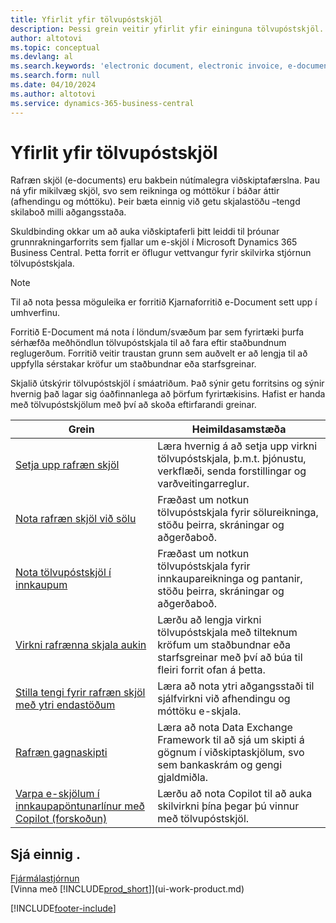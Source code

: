 ```yaml
---
title: Yfirlit yfir tölvupóstskjöl
description: Þessi grein veitir yfirlit yfir eininguna tölvupóstskjöl.
author: altotovi
ms.topic: conceptual
ms.devlang: al
ms.search.keywords: 'electronic document, electronic invoice, e-document, e-invoice'
ms.search.form: null
ms.date: 04/10/2024
ms.author: altotovi
ms.service: dynamics-365-business-central
---
```


# Yfirlit yfir tölvupóstskjöl

Rafræn skjöl (e-documents) eru bakbein nútímalegra viðskiptafærslna. Þau ná yfir mikilvæg skjöl, svo sem reikninga og móttökur í báðar áttir (afhendingu og móttöku). Þeir bæta einnig við getu skjalastöðu –tengd skilaboð milli aðgangsstaða.

Skuldbinding okkar um að auka viðskiptaferli þitt leiddi til þróunar grunnrakningarforrits sem fjallar um e-skjöl í Microsoft Dynamics 365 Business Central. Þetta forrit er öflugur vettvangur fyrir skilvirka stjórnun tölvupóstskjala.

> [!NOTE]
> Til að nota þessa möguleika er forritið Kjarnaforritið e-Document sett upp í umhverfinu.  

Forritið E-Document má nota í löndum/svæðum þar sem fyrirtæki þurfa sérhæfða meðhöndlun tölvupóstskjala til að fara eftir staðbundnum reglugerðum. Forritið veitir traustan grunn sem auðvelt er að lengja til að uppfylla sérstakar kröfur um staðbundnar eða starfsgreinar.

Skjalið útskýrir tölvupóstskjöl í smáatriðum. Það sýnir getu forritsins og sýnir hvernig það lagar sig óaðfinnanlega að þörfum fyrirtækisins. Hafist er handa með tölvupóstskjölum með því að skoða eftirfarandi greinar.

| Grein | Heimildasamstæða | 
|---------|-------------|
| [Setja upp rafræn skjöl](finance-how-setup-edocuments.md) | Læra hvernig á að setja upp virkni tölvupóstskjala, þ.m.t. þjónustu, verkflæði, senda forstillingar og varðveitingarreglur. |
| [Nota rafræn skjöl við sölu](finance-how-use-edocuments.md) | Fræðast um notkun tölvupóstskjala fyrir sölureikninga, stöðu þeirra, skráningar og aðgerðaboð.| 
| [Nota tölvupóstskjöl í innkaupum](finance-how-use-edocuments-purchase.md) | Fræðast um notkun tölvupóstskjala fyrir innkaupareikninga og pantanir, stöðu þeirra, skráningar og aðgerðaboð.|
| [Virkni rafrænna skjala aukin](/dynamics365/business-central/dev-itpro/developer/devenv-extend-edocuments) | Lærðu að lengja virkni tölvupóstskjala með tilteknum kröfum um staðbundnar eða starfsgreinar með því að búa til fleiri forrit ofan á þetta. |
| [Stilla tengi fyrir rafræn skjöl með ytri endastöðum](finance-how-setup-edocuments-external.md) | Læra að nota ytri aðgangsstaði til sjálfvirkni við afhendingu og móttöku e-skjala. |
| [Rafræn gagnaskipti](across-data-exchange.md) | Læra að nota Data Exchange Framework til að sjá um skipti á gögnum í viðskiptaskjölum, svo sem bankaskrám og gengi gjaldmiðla. | 
| [Varpa e-skjölum í innkaupapöntunarlínur með Copilot (forskoðun)](map-edocuments-with-copilot.md) | Lærðu að nota Copilot til að auka skilvirkni þína þegar þú vinnur með tölvupóstskjöl. |

## Sjá einnig .

[Fjármálastjórnun](finance.md)    
[Vinna með [!INCLUDE[prod_short](includes/prod_short.md)]](ui-work-product.md)  

[!INCLUDE[footer-include](includes/footer-banner.md)]
